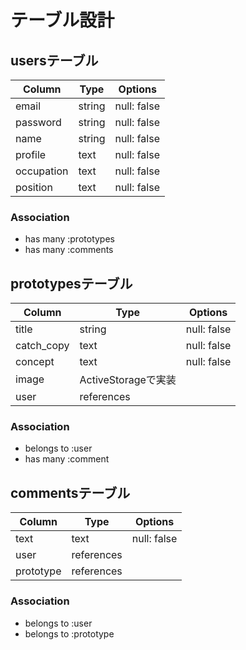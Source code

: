 # テーブル設計

## usersテーブル

| Column     | Type   | Options     |
| --------   | ------ | ----------- |
| email      | string | null: false |
| password   | string | null: false |
| name       | string | null: false |
| profile    | text   | null: false |
| occupation | text   | null: false |
| position   | text   | null: false |

### Association

- has many :prototypes
- has many :comments

## prototypesテーブル

| Column     | Type                | Options     |
| --------   | ------              | ----------- |
| title      | string              | null: false |
| catch_copy | text                | null: false |
| concept    | text                | null: false |
| image      | ActiveStorageで実装  |             |
| user       | references          |             |

### Association

- belongs to :user
- has many   :comment

## commentsテーブル

| Column    | Type       | Options     |
| --------  | ------     | ----------- |
| text      | text       | null: false |
| user      | references |             |
| prototype | references |             |

### Association

- belongs to :user
- belongs to :prototype